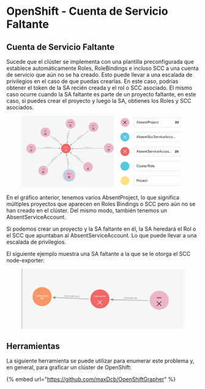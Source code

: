 # OpenShift - Cuenta de Servicio Faltante

## Cuenta de Servicio Faltante

Sucede que el clúster se implementa con una plantilla preconfigurada que establece automáticamente Roles, RoleBindings e incluso SCC a una cuenta de servicio que aún no se ha creado. Esto puede llevar a una escalada de privilegios en el caso de que puedas crearlas. En este caso, podrías obtener el token de la SA recién creada y el rol o SCC asociado. El mismo caso ocurre cuando la SA faltante es parte de un proyecto faltante, en este caso, si puedes crear el proyecto y luego la SA, obtienes los Roles y SCC asociados.

<figure><img src="../../../.gitbook/assets/openshift-missing-service-account-image1.png" alt=""><figcaption></figcaption></figure>

En el gráfico anterior, tenemos varios AbsentProject, lo que significa múltiples proyectos que aparecen en Roles Bindings o SCC pero aún no se han creado en el clúster. Del mismo modo, también tenemos un AbsentServiceAccount.

Si podemos crear un proyecto y la SA faltante en él, la SA heredará el Rol o el SCC que apuntaban al AbsentServiceAccount. Lo que puede llevar a una escalada de privilegios.

El siguiente ejemplo muestra una SA faltante a la que se le otorga el SCC node-exporter:

<figure><img src="../../../.gitbook/assets/openshift-missing-service-account-image2.png" alt=""><figcaption></figcaption></figure>

## Herramientas

La siguiente herramienta se puede utilizar para enumerar este problema y, en general, para graficar un clúster de OpenShift:

{% embed url="https://github.com/maxDcb/OpenShiftGrapher" %}
